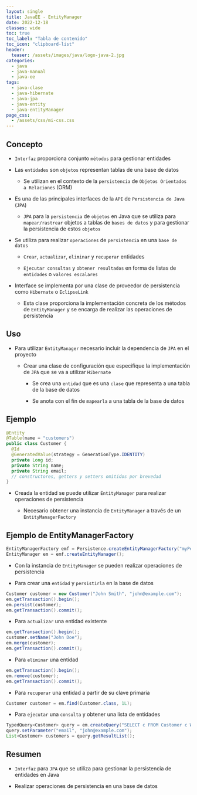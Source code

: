 ```yaml
---
layout: single
title: JavaEE - EntityManager
date: 2022-12-18
classes: wide
toc: true
toc_label: "Tabla de contenido"
toc_icon: "clipboard-list"
header:
  teaser: /assets/images/java/logo-java-2.jpg
categories:
  - java
  - java-manual
  - java-ee
tags:
  - java-clase
  - java-hibernate 
  - java-jpa
  - java-entity
  - java-entityManager
page_css: 
  - /assets/css/mi-css.css
---
```


## Concepto

* ``Interfaz`` proporciona conjunto ``métodos`` para gestionar entidades

* Las ``entidades`` son ``objetos`` representan tablas de una base de datos

  * Se utilizan en el contexto de la ``persistencia`` de ``Objetos Orientados a Relaciones`` (ORM)

* Es una de las principales interfaces de la ``API`` de ``Persistencia de Java`` (``JPA``)

  * ``JPA`` para la ``persistencia`` de ``objetos`` en Java que se utiliza para ``mapear/rastrear`` objetos a tablas de ``bases de datos`` y para gestionar la persistencia de estos ``objetos``

* Se utiliza para realizar ``operaciones`` de ``persistencia`` en una ``base de datos``

  * ``Crear``, ``actualizar``, ``eliminar`` y ``recuperar`` entidades
  
  * ``Ejecutar consultas`` y ``obtener resultados`` en forma de listas de ``entidades`` o ``valores escalares``

* Interface se implementa por una clase de proveedor de persistencia como ``Hibernate`` o ``EclipseLink``

  * Esta clase proporciona la implementación concreta de los métodos de ``EntityManager`` y se encarga de realizar las operaciones de persistencia

## Uso

* Para utilizar ``EntityManager`` necesario incluir la dependencia de ``JPA`` en el proyecto

  * Crear una clase de configuración que especifique la implementación de ``JPA`` que se va a utilizar ``Hibernate``

    * Se crea una ``entidad`` que es una ``clase`` que representa a una tabla de la base de datos
  
    * Se anota con el fin de ``mapearla`` a una tabla de la base de datos

## Ejemplo

```java
@Entity
@Table(name = "customers")
public class Customer {
  @Id
  @GeneratedValue(strategy = GenerationType.IDENTITY)
  private Long id;
  private String name;
  private String email;
  // constructores, getters y setters omitidos por brevedad
}
```

* Creada la entidad se puede utilizar ``EntityManager`` para realizar operaciones de persistencia

  * Necesario obtener una instancia de ``EntityManager`` a través de un ``EntityManagerFactory``
  
## Ejemplo de EntityManagerFactory

```java
EntityManagerFactory emf = Persistence.createEntityManagerFactory("myPersistenceUnit");
EntityManager em = emf.createEntityManager();
```

* Con la instancia de ``EntityManager`` se pueden realizar operaciones de persistencia

* Para crear una ``entidad`` y ``persistirla`` en la base de datos

```java
Customer customer = new Customer("John Smith", "john@example.com");
em.getTransaction().begin();
em.persist(customer);
em.getTransaction().commit();
```

* Para ``actualizar`` una entidad existente

```java
em.getTransaction().begin();
customer.setName("John Doe");
em.merge(customer);
em.getTransaction().commit();
```

* Para ``eliminar`` una entidad

```java
em.getTransaction().begin();
em.remove(customer);
em.getTransaction().commit();
```

* Para ``recuperar`` una entidad a partir de su clave primaria

```java
Customer customer = em.find(Customer.class, 1L);
```

* Para ``ejecutar`` una ``consulta`` y obtener una lista de entidades

```java
TypedQuery<Customer> query = em.createQuery("SELECT c FROM Customer c WHERE c.email = :email", Customer.class);
query.setParameter("email", "john@example.com");
List<Customer> customers = query.getResultList();
```

## Resumen

* ``Interfaz`` para ``JPA`` que se utiliza para gestionar la persistencia de entidades en Java

* Realizar operaciones de persistencia en una base de datos
